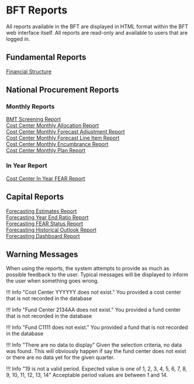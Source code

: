 # BFT Reports

All reports available in the BFT are displayed in HTML format within the BFT web interface itself.  All reports are read-only and available to users that are logged in.

## Fundamental Reports
[Financial Structure](financial-structure.md)  

## National Procurement Reports
### Monthly Reports
[BMT Screening Report](bmt-screening.md)  
[Cost Center Monthly Allocation Report](costcenter-monthly-allocation.md)  
[Cost Center Monthly Forecast Adjustment Report](costcenter-monthly-forecast-adjustment.md)  
[Cost Center Monthly Forecast Line Item Report](costcenter-monthly-forecast-line-item.md)  
[Cost Center Monthly Encumbrance Report](costcenter-monthly-encumbrance.md)  
[Cost Center Monthly Plan Report](costcenter-monthly-plan.md)  

### In Year Report
[Cost Center In Year FEAR Report](costcenter-in-year-fear.md)  

## Capital Reports

[Forecasting Estimates Report](capital-forecasting-estimate.md)  
[Forecasting Year End Ratio Report](./capital-forecasting-year-end-ratio.md)  
[Forecasting FEAR Status Report](capital-forecasting-fear.md)  
[Forecasting Historical Outlook Report](capital-forecasting-historical-outlook.md)  
[Forecasting Dashboard Report](capital-forecasting-dashboard.md)  

## Warning Messages

When using the reports, the system attempts to provide as much as possible feedback to the user.  Typical messages will be displayed to inform the user when something goes wrong.

!!! Info "Cost Center YYYYYY does not exist."
    You provided a cost center that is not recorded in the database

!!! Info "Fund Center 2134AA does not exist."
    You provided a fund center that is not recorded in the database

!!! Info "Fund C1111 does not exist."
    You provided a fund that is not recorded in the database

!!! Info "There are no data to display"
    Given the selection criteria, no data was found.  This will obviously happen if say the fund center does not exist or there are no data yet for the given quarter.

!!! Info "19 is not a valid period. Expected value is one of 1, 2, 3, 4, 5, 6, 7, 8, 9, 10, 11, 12, 13, 14"
    Acceptable period values are between 1 and 14.
